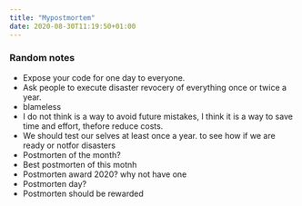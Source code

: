 ```yaml
---
title: "Mypostmortem"
date: 2020-08-30T11:19:50+01:00
---
```


### Random notes

- Expose your code for one day to everyone.
- Ask people to execute disaster revocery of everything once or twice  a year.
- blameless
- I do not think is a way to avoid future mistakes, I think it is a way to save time and effort, thefore reduce costs.
- We should test our selves at least once a year. to see how if we are ready or notfor disasters
- Postmorten of the month? 
- Best postmorten of this motnh
- Postmorten award 2020? why not have one
- Postmorten day?
- Postmorten should be rewarded



